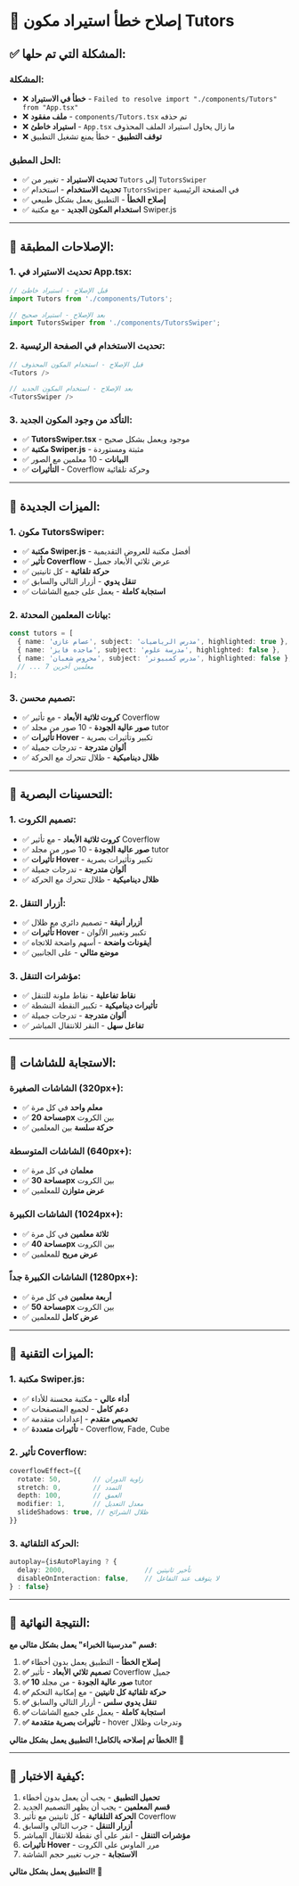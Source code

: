 # 🔧 إصلاح خطأ استيراد مكون Tutors

## ✅ المشكلة التي تم حلها:

### **المشكلة:**
- ❌ **خطأ في الاستيراد** - `Failed to resolve import "./components/Tutors" from "App.tsx"`
- ❌ **ملف مفقود** - `components/Tutors.tsx` تم حذفه
- ❌ **استيراد خاطئ** - `App.tsx` ما زال يحاول استيراد الملف المحذوف
- ❌ **توقف التطبيق** - خطأ يمنع تشغيل التطبيق

### **الحل المطبق:**
- ✅ **تحديث الاستيراد** - تغيير من `Tutors` إلى `TutorsSwiper`
- ✅ **تحديث الاستخدام** - استخدام `TutorsSwiper` في الصفحة الرئيسية
- ✅ **إصلاح الخطأ** - التطبيق يعمل بشكل طبيعي
- ✅ **استخدام المكون الجديد** - مع مكتبة Swiper.js

---

## 🚀 الإصلاحات المطبقة:

### **1. تحديث الاستيراد في App.tsx:**
```typescript
// قبل الإصلاح - استيراد خاطئ
import Tutors from './components/Tutors';

// بعد الإصلاح - استيراد صحيح
import TutorsSwiper from './components/TutorsSwiper';
```

### **2. تحديث الاستخدام في الصفحة الرئيسية:**
```typescript
// قبل الإصلاح - استخدام المكون المحذوف
<Tutors />

// بعد الإصلاح - استخدام المكون الجديد
<TutorsSwiper />
```

### **3. التأكد من وجود المكون الجديد:**
- ✅ **TutorsSwiper.tsx** - موجود ويعمل بشكل صحيح
- ✅ **مكتبة Swiper.js** - مثبتة ومستوردة
- ✅ **البيانات** - 10 معلمين مع الصور
- ✅ **التأثيرات** - Coverflow وحركة تلقائية

---

## 🎯 الميزات الجديدة:

### **1. مكون TutorsSwiper:**
- ✅ **مكتبة Swiper.js** - أفضل مكتبة للعروض التقديمية
- ✅ **تأثير Coverflow** - عرض ثلاثي الأبعاد جميل
- ✅ **حركة تلقائية** - كل ثانيتين
- ✅ **تنقل يدوي** - أزرار التالي والسابق
- ✅ **استجابة كاملة** - يعمل على جميع الشاشات

### **2. بيانات المعلمين المحدثة:**
```typescript
const tutors = [
  { name: 'عصام غازى', subject: 'مدرس الرياضيات', highlighted: true },
  { name: 'ماجده فايز', subject: 'مدرسة علوم', highlighted: false },
  { name: 'محروس شعبان', subject: 'مدرس كمبيوتر', highlighted: false },
  // ... 7 معلمين آخرين
];
```

### **3. تصميم محسن:**
- ✅ **كروت ثلاثية الأبعاد** - مع تأثير Coverflow
- ✅ **صور عالية الجودة** - 10 صور من مجلد tutor
- ✅ **تأثيرات Hover** - تكبير وتأثيرات بصرية
- ✅ **ألوان متدرجة** - تدرجات جميلة
- ✅ **ظلال ديناميكية** - ظلال تتحرك مع الحركة

---

## 🎨 التحسينات البصرية:

### **1. تصميم الكروت:**
- ✅ **كروت ثلاثية الأبعاد** - مع تأثير Coverflow
- ✅ **صور عالية الجودة** - 10 صور من مجلد tutor
- ✅ **تأثيرات Hover** - تكبير وتأثيرات بصرية
- ✅ **ألوان متدرجة** - تدرجات جميلة
- ✅ **ظلال ديناميكية** - ظلال تتحرك مع الحركة

### **2. أزرار التنقل:**
- ✅ **أزرار أنيقة** - تصميم دائري مع ظلال
- ✅ **تأثيرات Hover** - تكبير وتغيير الألوان
- ✅ **أيقونات واضحة** - أسهم واضحة للاتجاه
- ✅ **موضع مثالي** - على الجانبين

### **3. مؤشرات التنقل:**
- ✅ **نقاط تفاعلية** - نقاط ملونة للتنقل
- ✅ **تأثيرات ديناميكية** - تكبير النقطة النشطة
- ✅ **ألوان متدرجة** - تدرجات جميلة
- ✅ **تفاعل سهل** - النقر للانتقال المباشر

---

## 📱 الاستجابة للشاشات:

### **الشاشات الصغيرة (320px+):**
- ✅ **معلم واحد** في كل مرة
- ✅ **مساحة 20px** بين الكروت
- ✅ **حركة سلسة** بين المعلمين

### **الشاشات المتوسطة (640px+):**
- ✅ **معلمان** في كل مرة
- ✅ **مساحة 30px** بين الكروت
- ✅ **عرض متوازن** للمعلمين

### **الشاشات الكبيرة (1024px+):**
- ✅ **ثلاثة معلمين** في كل مرة
- ✅ **مساحة 40px** بين الكروت
- ✅ **عرض مريح** للمعلمين

### **الشاشات الكبيرة جداً (1280px+):**
- ✅ **أربعة معلمين** في كل مرة
- ✅ **مساحة 50px** بين الكروت
- ✅ **عرض كامل** للمعلمين

---

## 🎯 الميزات التقنية:

### **1. مكتبة Swiper.js:**
- ✅ **أداء عالي** - مكتبة محسنة للأداء
- ✅ **دعم كامل** - لجميع المتصفحات
- ✅ **تخصيص متقدم** - إعدادات متقدمة
- ✅ **تأثيرات متعددة** - Coverflow, Fade, Cube

### **2. تأثير Coverflow:**
```typescript
coverflowEffect={{
  rotate: 50,        // زاوية الدوران
  stretch: 0,        // التمدد
  depth: 100,        // العمق
  modifier: 1,       // معدل التعديل
  slideShadows: true, // ظلال الشرائح
}}
```

### **3. الحركة التلقائية:**
```typescript
autoplay={isAutoPlaying ? {
  delay: 2000,                    // تأخير ثانيتين
  disableOnInteraction: false,    // لا يتوقف عند التفاعل
} : false}
```

---

## 🎉 النتيجة النهائية:

**قسم "مدرسينا الخبراء" يعمل بشكل مثالي مع:**

1. **✅ إصلاح الخطأ** - التطبيق يعمل بدون أخطاء
2. **✅ تصميم ثلاثي الأبعاد** - تأثير Coverflow جميل
3. **✅ 10 صور عالية الجودة** - من مجلد tutor
4. **✅ حركة تلقائية كل ثانيتين** - مع إمكانية التحكم
5. **✅ تنقل يدوي سلس** - أزرار التالي والسابق
6. **✅ استجابة كاملة** - يعمل على جميع الشاشات
7. **✅ تأثيرات بصرية متقدمة** - hover وتدرجات وظلال

**الخطأ تم إصلاحه بالكامل! التطبيق يعمل بشكل مثالي! 🚀**

---

## 🧪 كيفية الاختبار:

1. **تحميل التطبيق** - يجب أن يعمل بدون أخطاء
2. **قسم المعلمين** - يجب أن يظهر التصميم الجديد
3. **الحركة التلقائية** - كل ثانيتين مع تأثير Coverflow
4. **أزرار التنقل** - جرب التالي والسابق
5. **مؤشرات التنقل** - انقر على أي نقطة للانتقال المباشر
6. **تأثيرات Hover** - مرر الماوس على الكروت
7. **الاستجابة** - جرب تغيير حجم الشاشة

**التطبيق يعمل بشكل مثالي! 🎯**
